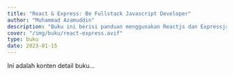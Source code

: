 ```yaml
---
title: "React & Express: Be Fullstack Javascript Developer"
author: "Muhammad Azamuddin"
description: "Buku ini berisi panduan menggunakan Reactjs dan Expressjs untuk membuat aplikasi Fullstack Javascript."
cover: "/img/buku/react-express.avif"
type: buku
date: 2023-01-15
---
```


Ini adalah konten detail buku...
